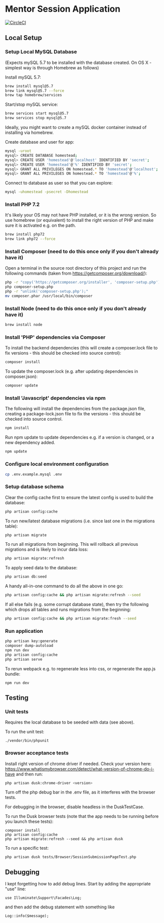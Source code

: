# Mentor Session Application

[![CircleCI](https://circleci.com/gh/the-kids-network/impact-capture-form.svg?style=svg)](https://circleci.com/gh/the-kids-network/impact-capture-form)

## Local Setup

### Setup Local MySQL Database

(Expects mySQL 5.7 to be installed with the database created.
On OS X - simplest way is through Homebrew as follows)

Install mySQL 5.7:
```bash
brew install mysql@5.7
brew link mysql@5.7 --force
brew tap homebrew/services
```

Start/stop mySQL service:
```bash
brew services start mysql@5.7
brew services stop mysql@5.7
```

Ideally, you might want to create a mySQL docker container instead of installing via homebrew.

Create database and user for app:
```bash
mysql -uroot
mysql> CREATE DATABASE homestead;
mysql> CREATE USER 'homestead'@'localhost' IDENTIFIED BY 'secret';
mysql> CREATE USER 'homestead'@'%' IDENTIFIED BY 'secret';
mysql> GRANT ALL PRIVILEGES ON homestead.* TO 'homestead'@'localhost';
mysql> GRANT ALL PRIVILEGES ON homestead.* TO 'homestead'@'%';
```

Connect to database as user so that you can explore:
```bash
mysql -uhomestead -psecret -Dhomestead
```

### Install PHP 7.2

It's likely your OS may not have PHP installed, or it is the wrong version. So use homebrew (or equivalent) to install the right version of PHP and make sure it is activated e.g. on the path.

```bash
brew install php72
brew link php72 --force
```

### Install Composer (need to do this once only if you don't already have it)

Open a terminal in the source root directory of this project and run the following commands (taken from https://getcomposer.org/download/):

```bash
php -r "copy('https://getcomposer.org/installer', 'composer-setup.php');"
php composer-setup.php
php -r "unlink('composer-setup.php');"
mv composer.phar /usr/local/bin/composer
```

### Install Node  (need to do this once only if you don't already have it)

```bash
brew install node
```

### Install 'PHP' dependencies via Composer

To install the backend dependencies (this will create a composer.lock file to fix versions - this should be checked into source control):

```bash
composer install
```

To update the composer.lock (e.g. after updating dependencies in composer.json):

```bash
composer update
```

### Install 'Javascript' dependencies via npm

The following will install the dependencies from the package.json file, creating a package-lock.json file to fix the versions - this should be checked into source control.

```bash
npm install
```

Run npm update to update dependencies e.g. if a version is changed, or a new dependency added.

```bash
npm update
```

### Configure local environment configuration

```bash
cp .env.example.mysql .env
```

### Setup database schema

Clear the config cache first to ensure the latest config is used to build the database:

```bash
php artisan config:cache
```

To run new/latest database migrations (i.e. since last one in the migrations table):

```bash
php artisan migrate
```

To run all migrations from beginning. This will rollback all previous migrations and is likely to incur data loss:

```bash
php artisan migrate:refresh
```

To apply seed data to the database:

```bash
php artisan db:seed
```

A handy all-in-one command to do all the above in one go:

```bash
php artisan config:cache && php artisan migrate:refresh --seed
```

If all else fails (e.g. some corrupt database state), then try the following which drops all tables and runs migrations from the beginning:

```bash
php artisan config:cache && php artisan migrate:fresh --seed
```

### Run application

```bash
php artisan key:generate
composer dump-autoload
npm run dev
php artisan config:cache
php artisan serve
```

To rerun webpack e.g. to regenerate less into css, or regenerate the app.js bundle:
```
npm run dev
```

## Testing

### Unit tests

Requires the local database to be seeded with data (see above).

To run the unit test:

```
./vendor/bin/phpunit
```

### Browser acceptance tests

Install right version of chrome driver if needed. Check your version here: https://www.whatismybrowser.com/detect/what-version-of-chrome-do-i-have and then run:

```bash
php artisan dusk:chrome-driver <version>
```

Turn off the php debug bar in the .env file, as it interferes with the browser tests.

For debugging in the browser, disable headless in the DuskTestCase.

To run the Dusk browser tests (note that the app needs to be running before you launch these tests): 

```
composer install
php artisan config:cache
php artisan migrate:refresh --seed && php artisan dusk
```

To run a specific test:

```
php artisan dusk tests/Browser/SessionSubmissionPageTest.php 
```


## Debugging

I kept forgetting how to add debug lines. Start by adding the appropriate "use" line:
```
use Illuminate\Support\Facades\Log;
```
and then add the debug statement with something like
```
Log::info($message);
```